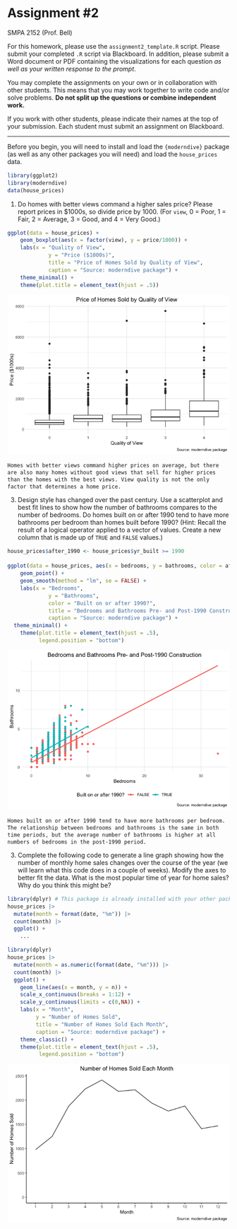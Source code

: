 # Assignment \#2
SMPA 2152 (Prof. Bell)

For this homework, please use the `assignment2_template.R` script.
Please submit your completed `.R` script via Blackboard. In addition,
please submit a Word document or PDF containing the visualizations for
each question *as well as your written response to the prompt*.

You may complete the assignments on your own or in collaboration with
other students. This means that you may work together to write code
and/or solve problems. **Do not split up the questions or combine
independent work.**

If you work with other students, please indicate their names at the top
of your submission. Each student must submit an assignment on
Blackboard.

------------------------------------------------------------------------

Before you begin, you will need to install and load the `{moderndive}`
package (as well as any other packages you will need) and load the
`house_prices` data.

``` r
library(ggplot2)
library(moderndive)
data(house_prices)
```

1.  Do homes with better views command a higher sales price? Please
    report prices in \$1000s, so divide price by 1000. (For `view`, 0 =
    Poor, 1 = Fair, 2 = Average, 3 = Good, and 4 = Very Good.)

``` r
ggplot(data = house_prices) +
    geom_boxplot(aes(x = factor(view), y = price/1000)) +
    labs(x = "Quality of View",
             y = "Price ($1000s)",
             title = "Price of Homes Sold by Quality of View",
             caption = "Source: moderndive package") +
    theme_minimal() +
    theme(plot.title = element_text(hjust = .5))
```

![](assignment2_files/figure-commonmark/unnamed-chunk-2-1.png)

``` outputcode
Homes with better views command higher prices on average, but there are also many homes without good views that sell for higher prices than the homes with the best views. View quality is not the only factor that determines a home price.
```

3.  Design style has changed over the past century. Use a scatterplot
    and best fit lines to show how the number of bathrooms compares to
    the number of bedrooms. Do homes built on or after 1990 tend to have
    more bathrooms per bedroom than homes built before 1990? (Hint:
    Recall the result of a logical operator applied to a vector of
    values. Create a new column that is made up of `TRUE` and `FALSE`
    values.)

``` r
house_prices$after_1990 <- house_prices$yr_built >= 1990

ggplot(data = house_prices, aes(x = bedrooms, y = bathrooms, color = after_1990)) +
    geom_point() +
    geom_smooth(method = "lm", se = FALSE) +
    labs(x = "Bedrooms",
             y = "Bathrooms",
             color = "Built on or after 1990?",
             title = "Bedrooms and Bathrooms Pre- and Post-1990 Construction",
             caption = "Source: moderndive package") +
  theme_minimal() +
    theme(plot.title = element_text(hjust = .5),
          legend.position = "bottom")
```

![](assignment2_files/figure-commonmark/unnamed-chunk-4-1.png)

``` outputcode
Homes built on or after 1990 tend to have more bathrooms per bedroom. The relationship between bedrooms and bathrooms is the same in both time periods, but the average number of bathrooms is higher at all numbers of bedrooms in the post-1990 period.
```

3.  Complete the following code to generate a line graph showing how the
    number of monthly home sales changes over the course of the year (we
    will learn what this code does in a couple of weeks). Modify the
    axes to better fit the data. What is the most popular time of year
    for home sales? Why do you think this might be?

``` r
library(dplyr) # This package is already installed with your other packages
house_prices |>
  mutate(month = format(date, "%m")) |>
  count(month) |>
  ggplot() +
    ...
```

``` r
library(dplyr)
house_prices |>
  mutate(month = as.numeric(format(date, "%m"))) |>
  count(month) |>
  ggplot() +
    geom_line(aes(x = month, y = n)) +
    scale_x_continuous(breaks = 1:12) +
    scale_y_continuous(limits = c(0,NA)) +
    labs(x = "Month",
         y = "Number of Homes Sold",
         title = "Number of Homes Sold Each Month",
         caption = "Source: moderndive package") +
    theme_classic() +
    theme(plot.title = element_text(hjust = .5),
          legend.position = "bottom")
```

![](assignment2_files/figure-commonmark/unnamed-chunk-7-1.png)
